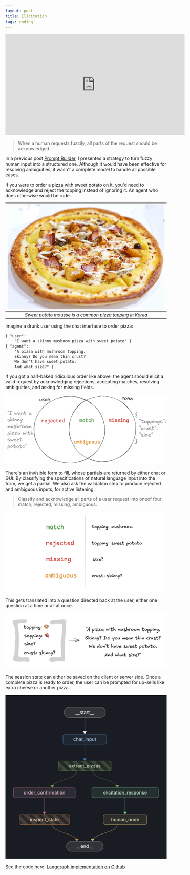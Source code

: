```yaml
---
layout: post
title: Elicitation
tags: coding
---
```


<iframe width="560" height="315" src="https://www.youtube.com/embed/3g7-uZhp-uo?si=FYQtsV3cUkjJbBET" title="YouTube video player" frameborder="0" allow="accelerometer; autoplay; clipboard-write; encrypted-media; gyroscope; picture-in-picture; web-share" referrerpolicy="strict-origin-when-cross-origin" allowfullscreen></iframe>

> When a human requests fuzzily, all parts of the request should be acknowledged.

In a previous post [Prompt Builder](/prompt-builder), I presented a strategy to turn fuzzy human input into a structured one. Although it would have been effective for resolving ambiguities, it wasn't a complete model to handle all possible cases.

If you were to order a pizza with sweet potato on it, you'd need to acknowledge and reject the topping instead of ignoring it. An agent who does otherwise would be rude.

| ![sweet-potato-pizza](/assets/sweet-potato-pizza.jpg) |
|:--:|
| _Sweet potato mousse is a common pizza topping in Korea_ |

Imagine a drunk user using the chat interface to order pizza:

```
{ "user": 
	"I want a skinny mushoom pizza with sweet potato" }
{ "agent":
	"A pizza with mushroom topping.
	Skinny? Do you mean thin crust? 
	We don't have sweet potato. 
	And what size?" }
```

If you got a half-baked ridiculous order like above, the agent should elicit a valid request by acknowledging rejections, accepting matches, resolving ambiguities, and asking for missing fields.

![elicitation-1](/assets/elicitation-1.png)

There's an invisible form to fill, whose partials are returned by either chat or GUI. By classifying the specifications of natural language input into the form, we get a partial. We also ask the validation step to produce rejected and ambiguous inputs, for active listening.

> Classify and acknowledge all parts of a user request into oneof four: match, rejected, missing, ambiguous.

![elicitation-2](/assets/elicitation-2.png)

This gets translated into a question directed back at the user, either one question at a time or all at once.

![elicitation-3](/assets/elicitation-3.png)

The session state can either be saved on the client or server side. Once a complete pizza is ready to order, the user can be prompted for up-sells like extra cheese or another pizza. 

![elicitation-graph](/assets/elicitation-graph.png)

See the code here: [Langgraph implementation on Github](https://github.com/kimjune01/elicitation)